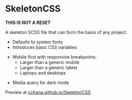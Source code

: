 # SkeletonCSS

**THIS IS NOT A RESET**

A skeleton SCSS file that can form the basis of any project.

- Defaults to system fonts
- Introduces basic CSS variables
* Mobile first with responsive breakpoints:
    * Larger than a generic mobile
    * Larger than a generic tablet
    * Laptops and desktops
- Media query for dark mode

Preview at [cchana.github.io/SkeletonCSS](https://cchana.github.io/SkeletonCSS/)
